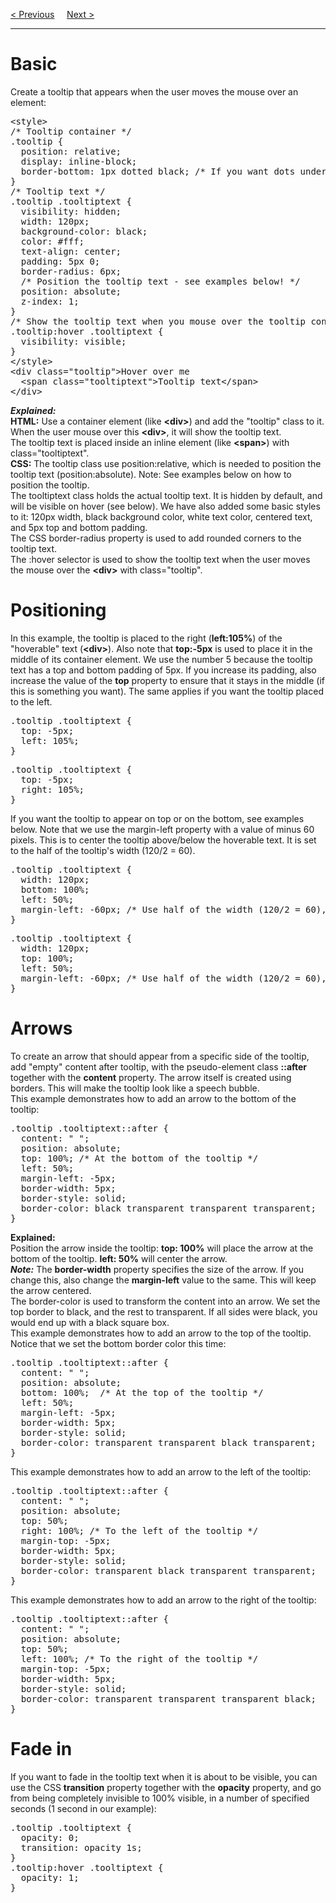 <a href="/CSS/Advanced/Animations.md">&lt; Previous</a>
&nbsp;&nbsp;&nbsp;
<a href="/CSS/Advanced/Images.md">Next &gt;</a>
<hr>
<h1>Basic</h1>
Create a tooltip that appears when the user moves the mouse over an element:
<pre>
&lt;style&gt;
/* Tooltip container */
.tooltip {
  position: relative;
  display: inline-block;
  border-bottom: 1px dotted black; /* If you want dots under the hoverable text */
}
/* Tooltip text */
.tooltip .tooltiptext {
  visibility: hidden;
  width: 120px;
  background-color: black;
  color: #fff;
  text-align: center;
  padding: 5px 0;
  border-radius: 6px;
  /* Position the tooltip text - see examples below! */
  position: absolute;
  z-index: 1;
}
/* Show the tooltip text when you mouse over the tooltip container */
.tooltip:hover .tooltiptext {
  visibility: visible;
}
&lt;/style&gt;
&lt;div class="tooltip"&gt;Hover over me
  &lt;span class="tooltiptext"&gt;Tooltip text&lt;/span&gt;
&lt;/div&gt;
</pre>
<b><i>Explained:</i></b>
<br>
<b>HTML:</b> Use a container element (like <b>&lt;div&gt;</b>) and add the "tooltip" class to it. When the user mouse over this <b>&lt;div&gt;</b>, it will show the tooltip text.
<br>
The tooltip text is placed inside an inline element (like <b>&lt;span&gt;</b>) with class="tooltiptext".
<br>
<b>CSS:</b> The tooltip class use position:relative, which is needed to position the tooltip text (position:absolute). Note: See examples below on how to position the tooltip.
<br>
The tooltiptext class holds the actual tooltip text. It is hidden by default, and will be visible on hover (see below). We have also added some basic styles to it: 120px width, black background color, white text color, centered text, and 5px top and bottom padding.
<br>
The CSS border-radius property is used to add rounded corners to the tooltip text.
<br>
The :hover selector is used to show the tooltip text when the user moves the mouse over the <b>&lt;div&gt;</b> with class="tooltip".
<h1>Positioning</h1>
In this example, the tooltip is placed to the right (<b>left:105%</b>) of the "hoverable" text (<b>&lt;div&gt;</b>). Also note that <b>top:-5px</b> is used to place it in the middle of its container element. We use the number 5 because the tooltip text has a top and bottom padding of 5px. If you increase its padding, also increase the value of the <b>top</b> property to ensure that it stays in the middle (if this is something you want). The same applies if you want the tooltip placed to the left.
<pre>
.tooltip .tooltiptext {
  top: -5px;
  left: 105%;
}
</pre>
<pre>
.tooltip .tooltiptext {
  top: -5px;
  right: 105%;
}
</pre>
If you want the tooltip to appear on top or on the bottom, see examples below. Note that we use the margin-left property with a value of minus 60 pixels. This is to center the tooltip above/below the hoverable text. It is set to the half of the tooltip's width (120/2 = 60).
<pre>
.tooltip .tooltiptext {
  width: 120px;
  bottom: 100%;
  left: 50%;
  margin-left: -60px; /* Use half of the width (120/2 = 60), to center the tooltip */
}
</pre>
<pre>
.tooltip .tooltiptext {
  width: 120px;
  top: 100%;
  left: 50%;
  margin-left: -60px; /* Use half of the width (120/2 = 60), to center the tooltip */
}
</pre>
<h1>Arrows</h1>
To create an arrow that should appear from a specific side of the tooltip, add "empty" content after tooltip, with the pseudo-element class <b>::after</b> together with the <b>content</b> property. The arrow itself is created using borders. This will make the tooltip look like a speech bubble.
<br>
This example demonstrates how to add an arrow to the bottom of the tooltip:
<pre>
.tooltip .tooltiptext::after {
  content: " ";
  position: absolute;
  top: 100%; /* At the bottom of the tooltip */
  left: 50%;
  margin-left: -5px;
  border-width: 5px;
  border-style: solid;
  border-color: black transparent transparent transparent;
}
</pre>
<b>Explained:</b>
<br>
Position the arrow inside the tooltip: <b>top: 100%</b> will place the arrow at the bottom of the tooltip. <b>left: 50%</b> will center the arrow.
<br>
<b><i>Note:</i></b> The <b>border-width</b> property specifies the size of the arrow. If you change this, also change the <b>margin-left</b> value to the same. This will keep the arrow centered.
<br>
The border-color is used to transform the content into an arrow. We set the top border to black, and the rest to transparent. If all sides were black, you would end up with a black square box.
<br>
This example demonstrates how to add an arrow to the top of the tooltip. Notice that we set the bottom border color this time:
<pre>
.tooltip .tooltiptext::after {
  content: " ";
  position: absolute;
  bottom: 100%;  /* At the top of the tooltip */
  left: 50%;
  margin-left: -5px;
  border-width: 5px;
  border-style: solid;
  border-color: transparent transparent black transparent;
}
</pre>
This example demonstrates how to add an arrow to the left of the tooltip:
<pre>
.tooltip .tooltiptext::after {
  content: " ";
  position: absolute;
  top: 50%;
  right: 100%; /* To the left of the tooltip */
  margin-top: -5px;
  border-width: 5px;
  border-style: solid;
  border-color: transparent black transparent transparent;
}
</pre>
This example demonstrates how to add an arrow to the right of the tooltip:
<pre>
.tooltip .tooltiptext::after {
  content: " ";
  position: absolute;
  top: 50%;
  left: 100%; /* To the right of the tooltip */
  margin-top: -5px;
  border-width: 5px;
  border-style: solid;
  border-color: transparent transparent transparent black;
}
</pre>
<h1>Fade in</h1>
If you want to fade in the tooltip text when it is about to be visible, you can use the CSS <b>transition</b> property together with the <b>opacity</b> property, and go from being completely invisible to 100% visible, in a number of specified seconds (1 second in our example):
<pre>
.tooltip .tooltiptext {
  opacity: 0;
  transition: opacity 1s;
}
.tooltip:hover .tooltiptext {
  opacity: 1;
}
</pre>
